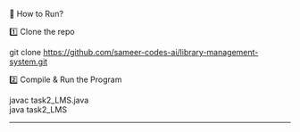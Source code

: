 📜 How to Run?

1️⃣ Clone the repo

git clone https://github.com/sameer-codes-ai/library-management-system.git

2️⃣ Compile & Run the Program

javac task2_LMS.java  
java task2_LMS


---
